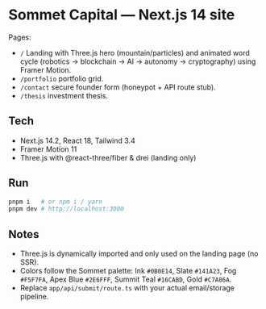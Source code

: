 # Sommet Capital — Next.js 14 site

Pages:
- `/` Landing with Three.js hero (mountain/particles) and animated word cycle (robotics → blockchain → AI → autonomy → cryptography) using Framer Motion.
- `/portfolio` portfolio grid.
- `/contact` secure founder form (honeypot + API route stub).
- `/thesis` investment thesis.

## Tech
- Next.js 14.2, React 18, Tailwind 3.4
- Framer Motion 11
- Three.js with @react-three/fiber & drei (landing only)

## Run
```bash
pnpm i   # or npm i / yarn
pnpm dev # http://localhost:3000
```

## Notes
- Three.js is dynamically imported and only used on the landing page (no SSR).
- Colors follow the Sommet palette: Ink `#0B0E14`, Slate `#141A23`, Fog `#F5F7FA`, Apex Blue `#2E6FFF`, Summit Teal `#16CABD`, Gold `#C7A86A`.
- Replace `app/api/submit/route.ts` with your actual email/storage pipeline.
